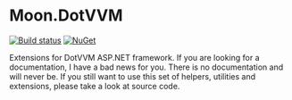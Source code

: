 # Moon.DotVVM

[![Build status](https://ci.appveyor.com/api/projects/status/7a52uf14xr2bu07b?svg=true)](https://ci.appveyor.com/project/djanosik/moon-dotvvm)
[![NuGet](https://img.shields.io/nuget/v/Moon.DotVVM.svg)](https://www.nuget.org/packages/Moon.DotVVM)

Extensions for DotVVM ASP.NET framework. If you are looking for a documentation, I have a bad news for you. There is no documentation and will never be. If you still want to use this set of helpers, utilities and extensions, please take a look at source code.